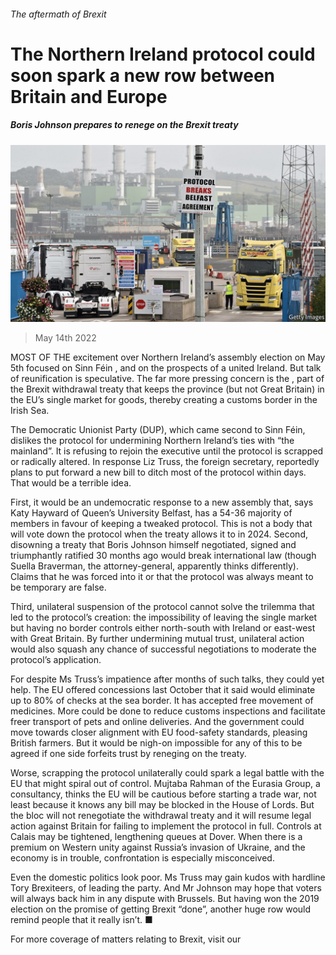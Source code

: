 ###### The aftermath of Brexit

# The Northern Ireland protocol could soon spark a new row between Britain and Europe 

##### Boris Johnson prepares to renege on the Brexit treaty 

![image](images/20220514_brp502.jpg) 

> May 14th 2022 

MOST OF THE excitement over Northern Ireland’s assembly election on May 5th focused on Sinn Féin , and on the prospects of a united Ireland. But talk of reunification is speculative. The far more pressing concern is the , part of the Brexit withdrawal treaty that keeps the province (but not Great Britain) in the EU’s single market for goods, thereby creating a customs border in the Irish Sea.

The Democratic Unionist Party (DUP), which came second to Sinn Féin, dislikes the protocol for undermining Northern Ireland’s ties with “the mainland”. It is refusing to rejoin the executive until the protocol is scrapped or radically altered. In response Liz Truss, the foreign secretary, reportedly plans to put forward a new bill to ditch most of the protocol within days. That would be a terrible idea.


First, it would be an undemocratic response to a new assembly that, says Katy Hayward of Queen’s University Belfast, has a 54-36 majority of members in favour of keeping a tweaked protocol. This is not a body that will vote down the protocol when the treaty allows it to in 2024. Second, disowning a treaty that Boris Johnson himself negotiated, signed and triumphantly ratified 30 months ago would break international law (though Suella Braverman, the attorney-general, apparently thinks differently). Claims that he was forced into it or that the protocol was always meant to be temporary are false.

Third, unilateral suspension of the protocol cannot solve the trilemma that led to the protocol’s creation: the impossibility of leaving the single market but having no border controls either north-south with Ireland or east-west with Great Britain. By further undermining mutual trust, unilateral action would also squash any chance of successful negotiations to moderate the protocol’s application.


For despite Ms Truss’s impatience after months of such talks, they could yet help. The EU offered concessions last October that it said would eliminate up to 80% of checks at the sea border. It has accepted free movement of medicines. More could be done to reduce customs inspections and facilitate freer transport of pets and online deliveries. And the government could move towards closer alignment with EU food-safety standards, pleasing British farmers. But it would be nigh-on impossible for any of this to be agreed if one side forfeits trust by reneging on the treaty.

Worse, scrapping the protocol unilaterally could spark a legal battle with the EU that might spiral out of control. Mujtaba Rahman of the Eurasia Group, a consultancy, thinks the EU will be cautious before starting a trade war, not least because it knows any bill may be blocked in the House of Lords. But the bloc will not renegotiate the withdrawal treaty and it will resume legal action against Britain for failing to implement the protocol in full. Controls at Calais may be tightened, lengthening queues at Dover. When there is a premium on Western unity against Russia’s invasion of Ukraine, and the economy is in trouble, confrontation is especially misconceived.

Even the domestic politics look poor. Ms Truss may gain kudos with hardline Tory Brexiteers,  of leading the party. And Mr Johnson may hope that voters will always back him in any dispute with Brussels. But having won the 2019 election on the promise of getting Brexit “done”, another huge row would remind people that it really isn’t. ■

For more coverage of matters relating to Brexit, visit our 

